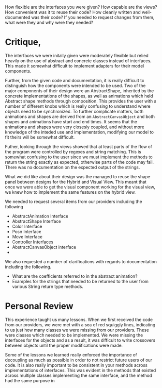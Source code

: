 
How flexible are the interfaces you were given?
How capable are the views?
How convenient was it to reuse their code?
How cleanly written and well-documented was their code?
If you needed to request changes from them, what were they and why were they needed?


# Critique, 
The interfaces we were initally given were moderately flexible but relied heavily
on the use of abstract and concrete classes instead of interfaces. This made it 
somewhat difficult to implement adapters for their model components. 

Further, from the given code and documentation, it is really difficult to 
distinguish how the components were intended to be used. Two of the major 
components of their design were an AbstractShape, inherited by the concrete 
implementations of the shapes, as well as animations which held Abstract shape 
methods through composition. This provides the user with a number of different 
knobs which is really confusing to understand where objects need to be synchronized.
To further complicate matters, both animations and shapes are derived from an
`AbstractCanvasObject` and both shapes and animations have start and end times. 
It seems that the animations and shapes were very closesly coupled, and without 
more knowledge of the inteded use and implementation, modifying our model to fit
theirs will be somewhat difficult. 

Futher, looking through the views showed that at least parts of the flow of the
program were controlled by regexes and string matching. This is somewhat confusing
to the user since we must implement the methods to return the string exactly as 
expected, otherwise parts of the code may fail. There was no documentation on the
expected output of the strings. 

What we did like about their design was the managed to reuse the shape panel
between designs for the Hybrid and Visual View. This meant that once we were 
able to get the visual component working for the visual view, we knew how to 
implement the same features on the hybrid view. 

We needed to request several items from our providers including the following
- AbstractAnimation Interface
- AbstractShape Interface
- Color Interface
- Posn Interface
- Move Interface
- Controller Interfaces
- AbstractCanvasObject interface
-
We also requested a number of clarifications with regards to documentation
including the following. 
- What are the coefficients referred to in the abstract animation?
- Examples for the strings that needed to be returned to the user from various
String return type methods. 

# Personal Review
This experience taught us many lessons. When we first received the code from our
providers, we were met with a sea of red squiggly lines, indicating to us just 
how many classes we were missing from our providers. These were classes which 
needed to be implemented. We were missing the interfaces for the objects and as
a result, it was difficult to write crossovers between objects until the proper
modifications were made. 


Some of the lessons we learned really enforced the importance of decoupling as much
as possible in order to not restrict future users of our code. It is also really important
to be consistent in your methods across implementations of interfaces. This was evident in
the methods that existed across multiple classes implementing the same interface, and the method had
 the same purpose in


